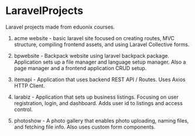 # LaravelProjects

Laravel projects made from eduonix courses. 

1) acme website - basic laravel site focused on creating routes, MVC structure, compiling frontend assets, and using Laravel Collective forms.

2) bpwebsite - Backpack website using laravel backpack package. Application sets up a file manager and language setup manager. Also a page manager and a frontend application CRUD setup.

3) itemapi - Application that uses backend REST API / Routes. Uses Axios HTTP Client. 

4) larabiz - Application that sets up business listings. Focusing on user registration, login, and dashboard. Adds user id to listings and access control. 

5) photoshow - A photo gallery that enables photo uploading, naming files, and fetching file info. Also uses custom form components. 
